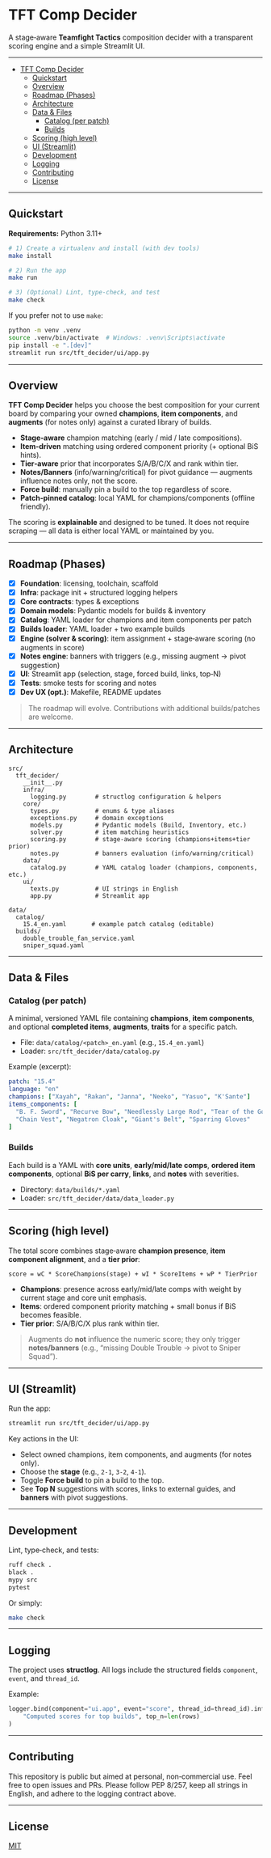 # TFT Comp Decider

A stage‑aware **Teamfight Tactics** composition decider with a transparent scoring engine and a simple Streamlit UI.

---

- [TFT Comp Decider](#tft-comp-decider)
  - [Quickstart](#quickstart)
  - [Overview](#overview)
  - [Roadmap (Phases)](#roadmap-phases)
  - [Architecture](#architecture)
  - [Data \& Files](#data--files)
    - [Catalog (per patch)](#catalog-per-patch)
    - [Builds](#builds)
  - [Scoring (high level)](#scoring-high-level)
  - [UI (Streamlit)](#ui-streamlit)
  - [Development](#development)
  - [Logging](#logging)
  - [Contributing](#contributing)
  - [License](#license)

---

## Quickstart

**Requirements:** Python 3.11+

```bash
# 1) Create a virtualenv and install (with dev tools)
make install

# 2) Run the app
make run

# 3) (Optional) Lint, type‑check, and test
make check
```

If you prefer not to use `make`:
```bash
python -m venv .venv
source .venv/bin/activate  # Windows: .venv\Scripts\activate
pip install -e ".[dev]"
streamlit run src/tft_decider/ui/app.py
```

---

## Overview

**TFT Comp Decider** helps you choose the best composition for your current board by comparing your
owned **champions**, **item components**, and **augments** (for notes only) against a curated library of builds.

- **Stage‑aware** champion matching (early / mid / late compositions).
- **Item‑driven** matching using ordered component priority (+ optional BiS hints).
- **Tier‑aware** prior that incorporates S/A/B/C/X and rank within tier.
- **Notes/Banners** (info/warning/critical) for pivot guidance — augments influence notes only, not the score.
- **Force build**: manually pin a build to the top regardless of score.
- **Patch‑pinned catalog**: local YAML for champions/components (offline friendly).

The scoring is **explainable** and designed to be tuned. It does not require scraping — all data is either local YAML or maintained by you.

---

## Roadmap (Phases)

- [x] **Foundation**: licensing, toolchain, scaffold
- [x] **Infra**: package init + structured logging helpers
- [x] **Core contracts**: types & exceptions
- [x] **Domain models**: Pydantic models for builds & inventory
- [x] **Catalog**: YAML loader for champions and item components per patch
- [x] **Builds loader**: YAML loader + two example builds
- [x] **Engine (solver & scoring)**: item assignment + stage‑aware scoring (no augments in score)
- [x] **Notes engine**: banners with triggers (e.g., missing augment → pivot suggestion)
- [x] **UI**: Streamlit app (selection, stage, forced build, links, top‑N)
- [x] **Tests**: smoke tests for scoring and notes
- [x] **Dev UX (opt.)**: Makefile, README updates

> The roadmap will evolve. Contributions with additional builds/patches are welcome.

---

## Architecture

```
src/
  tft_decider/
    __init__.py
    infra/
      logging.py        # structlog configuration & helpers
    core/
      types.py          # enums & type aliases
      exceptions.py     # domain exceptions
      models.py         # Pydantic models (Build, Inventory, etc.)
      solver.py         # item matching heuristics
      scoring.py        # stage-aware scoring (champions+items+tier prior)
      notes.py          # banners evaluation (info/warning/critical)
    data/
      catalog.py        # YAML catalog loader (champions, components, etc.)
    ui/
      texts.py          # UI strings in English
      app.py            # Streamlit app

data/
  catalog/
    15.4_en.yaml       # example patch catalog (editable)
  builds/
    double_trouble_fan_service.yaml
    sniper_squad.yaml
```

---

## Data & Files

### Catalog (per patch)
A minimal, versioned YAML file containing **champions**, **item components**, and optional **completed items**, **augments**, **traits** for a specific patch.

- File: `data/catalog/<patch>_en.yaml` (e.g., `15.4_en.yaml`)
- Loader: `src/tft_decider/data/catalog.py`

Example (excerpt):
```yaml
patch: "15.4"
language: "en"
champions: ["Xayah", "Rakan", "Janna", "Neeko", "Yasuo", "K'Sante"]
items_components: [
  "B. F. Sword", "Recurve Bow", "Needlessly Large Rod", "Tear of the Goddess",
  "Chain Vest", "Negatron Cloak", "Giant's Belt", "Sparring Gloves"
]
```

### Builds
Each build is a YAML with **core units**, **early/mid/late comps**, **ordered item components**, optional **BiS per carry**, **links**, and **notes** with severities.

- Directory: `data/builds/*.yaml`
- Loader: `src/tft_decider/data/data_loader.py`

---

## Scoring (high level)

The total score combines stage‑aware **champion presence**, **item component alignment**, and a **tier prior**:

```
score = wC * ScoreChampions(stage) + wI * ScoreItems + wP * TierPrior
```

- **Champions**: presence across early/mid/late comps with weight by current stage and core unit emphasis.
- **Items**: ordered component priority matching + small bonus if BiS becomes feasible.
- **Tier prior**: S/A/B/C/X plus rank within tier.

> Augments do **not** influence the numeric score; they only trigger **notes/banners** (e.g., “missing Double Trouble → pivot to Sniper Squad”).

---

## UI (Streamlit)

Run the app:
```bash
streamlit run src/tft_decider/ui/app.py
```
Key actions in the UI:
- Select owned champions, item components, and augments (for notes only).
- Choose the **stage** (e.g., `2-1`, `3-2`, `4-1`).
- Toggle **Force build** to pin a build to the top.
- See **Top N** suggestions with scores, links to external guides, and **banners** with pivot suggestions.

---

## Development

Lint, type‑check, and tests:
```bash
ruff check .
black .
mypy src
pytest
```
Or simply:
```bash
make check
```

---

## Logging

The project uses **structlog**. All logs include the structured fields `component`, `event`, and `thread_id`.

Example:
```python
logger.bind(component="ui.app", event="score", thread_id=thread_id).info(
    "Computed scores for top builds", top_n=len(rows)
)
```

---

## Contributing

This repository is public but aimed at personal, non‑commercial use. Feel free to open issues and PRs. Please follow PEP 8/257, keep all strings in English, and adhere to the logging contract above.

---

## License

[MIT](LICENSE)